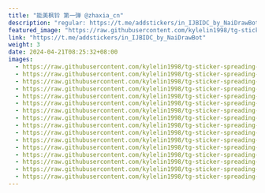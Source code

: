 ```yaml
---
title: "能美枫铃 第一弹 @zhaxia_cn"
description: "regular: https://t.me/addstickers/in_IJBIDC_by_NaiDrawBot"
featured_image: "https://raw.githubusercontent.com/kylelin1998/tg-sticker-spreading-worldwide-images/main/img/701dc67f-80a0-4afd-92e3-8105ef5c2a80.jpg"
link: "https://t.me/addstickers/in_IJBIDC_by_NaiDrawBot"
weight: 3
date: 2024-04-21T08:25:32+08:00
images:
  - https://raw.githubusercontent.com/kylelin1998/tg-sticker-spreading-worldwide-images/main/img/701dc67f-80a0-4afd-92e3-8105ef5c2a80.jpg
  - https://raw.githubusercontent.com/kylelin1998/tg-sticker-spreading-worldwide-images/main/img/7a3c284e-40f5-42a0-95e9-36e40e778194.jpg
  - https://raw.githubusercontent.com/kylelin1998/tg-sticker-spreading-worldwide-images/main/img/8661157d-b69c-427e-a9b9-00c3e8a5ea7e.jpg
  - https://raw.githubusercontent.com/kylelin1998/tg-sticker-spreading-worldwide-images/main/img/6fd46143-319e-4102-8fe6-27444410a588.jpg
  - https://raw.githubusercontent.com/kylelin1998/tg-sticker-spreading-worldwide-images/main/img/86007616-c326-464d-9a62-868c53035a83.jpg
  - https://raw.githubusercontent.com/kylelin1998/tg-sticker-spreading-worldwide-images/main/img/bba42f4a-ae13-406a-92c7-4084f4bb15fd.jpg
  - https://raw.githubusercontent.com/kylelin1998/tg-sticker-spreading-worldwide-images/main/img/2c173bb7-f29c-4faf-b6cd-871bb9e1d4a6.jpg
  - https://raw.githubusercontent.com/kylelin1998/tg-sticker-spreading-worldwide-images/main/img/3c3fed55-04ed-47e5-b529-9c79944a202b.jpg
  - https://raw.githubusercontent.com/kylelin1998/tg-sticker-spreading-worldwide-images/main/img/a353ca41-5a07-4122-b50b-b740c05f100b.jpg
  - https://raw.githubusercontent.com/kylelin1998/tg-sticker-spreading-worldwide-images/main/img/9e454d9b-10a8-4362-94c4-0533f82bbb2a.jpg
  - https://raw.githubusercontent.com/kylelin1998/tg-sticker-spreading-worldwide-images/main/img/59679092-f3d7-434c-b9f7-01c4077ce7e5.jpg
  - https://raw.githubusercontent.com/kylelin1998/tg-sticker-spreading-worldwide-images/main/img/9f349fbc-d3d5-4266-9e5d-2846a9d44722.jpg
  - https://raw.githubusercontent.com/kylelin1998/tg-sticker-spreading-worldwide-images/main/img/02c8443c-2de4-4a4f-bb9c-838596145c13.jpg
  - https://raw.githubusercontent.com/kylelin1998/tg-sticker-spreading-worldwide-images/main/img/38d7b432-1dd3-49dd-92ad-75bc821bd479.jpg
  - https://raw.githubusercontent.com/kylelin1998/tg-sticker-spreading-worldwide-images/main/img/67c92b4d-87f0-4f49-9386-465d2890286a.jpg
  - https://raw.githubusercontent.com/kylelin1998/tg-sticker-spreading-worldwide-images/main/img/ef5da92f-080a-441c-94b9-e1fab58cd551.jpg
---
```

